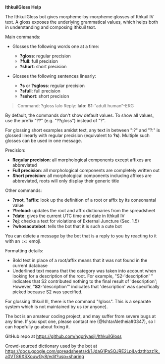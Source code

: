 **IthkuilGloss Help**

The IthkuilGloss bot gives morpheme-by-morpheme glosses of Ithkuil IV text. A gloss exposes the underlying grammatical values, which helps both in understanding and composing Ithkuil text.

Main commands:
- Glosses the following words one at a time:
   - **?gloss**: regular precision
   - **?full**: full precision
   - **?short**: short precision
   
- Glosses the following sentences linearly:
   - **?s** or **?sgloss**: regular precision
   - **?sfull**: full precision
   - **?sshort**: short precision
  
> Command: ?gloss lalo
> Reply: **lalo:** __S1__-“adult human“-ERG

By default, the commands don't show default values. To show all values, use the prefix "??" (e.g. "??gloss") instead of "?".

For glossing short examples amidst text, any text in between ":?" and "?:" is glossed linearly with regular precision (equivalent to **?s**). Multiple such glosses can be used in one message.

Precision:
  - __Regular precision__: all morphological components except affixes are abbreviated
  - __Full precision__: all morphological components are completely written out
  - __Short precision__: all morphological components including affixes are abbreviated, roots will only display their generic title

Other commands:
  - **?root**, **?affix**: look up the definition of a root or affix by its consonantal value
  - **?!reload**: updates the root and affix dictionaries from the spreadsheet
  - **?date**: gives the current UTC time and date in Ithkuil IV
  - **?ej**: checks a text for violations of External Juncture (Sec. 1.5)
  - **?whosacutebot**: tells the bot that it is such a cute bot
    
You can delete a message by the bot that is a reply to you by reacting to it with an ``:x:`` emoji.

Formatting details:
  - Bold text in place of a root/affix means that it was not found in the current database
  - Underlined text means that the category was taken into account when looking for a description of the root.
   For example, "S2-'description' " indicates that S2 contributed nothing to the final result of 'description'; However, "__S2__-'description'" indicates that 'description' was specifically picked because S2 was specified.

For glossing Ithkuil III, there is the command "!gloss". This is a separate system which is not maintained by us (or anyone).

The bot is an amateur coding project, and may suffer from severe bugs at any time. If you spot one, please contact me (@IshtarAletheia#0347), so I can hopefully go about fixing it.

GitHub repo at https://github.com/ngoriyasjil/IthkuilGloss

Crowd-sourced dictionary used by the bot at https://docs.google.com/spreadsheets/d/1JdaG1PaSQJRE2LpILvdzthbzz1k_a0VT86XSXouwGy8/edit?usp=sharing
